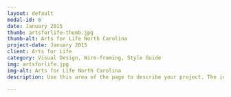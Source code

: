 ```yaml
---
layout: default
modal-id: 6
date: January 2015
thumb: artsforlife-thumb.jpg
thumb-alt: Arts for Life North Carolina
project-date: January 2015
client: Arts for Life
category: Visual Design, Wire-framing, Style Guide
img: artsforlife.jpg
img-alt: Arts for Life North Carolina
description: Use this area of the page to describe your project. The icon above is part of a free icon set by <a href="https://sellfy.com/p/8Q9P/jV3VZ/">Flat Icons</a>. On their website, you can download their free set with 16 icons, or you can purchase the entire set with 146 icons for only $12!

---
```

